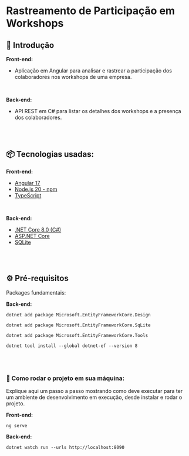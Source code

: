 # Rastreamento de Participação em Workshops

## 🚀 Introdução

**Front-end:**
* Aplicação em Angular para analisar e rastrear a participação dos colaboradores nos workshops de uma empresa.
  
<br/>

**Back-end:**
* API REST em C# para listar os detalhes dos workshops e a presença dos colaboradores.

<br/>
<br/>
  

## 📦 Tecnologias usadas:


**Front-end:**
* [Angular 17](https://angular.io/start/start-deployment)
* [Node.js 20 - npm ](https://nodejs.org/en)
* [TypeScript](https://www.typescriptlang.org/download)
  
<br/>

**Back-end:**
* [.NET Core 8.0 (C#)](https://dotnet.microsoft.com/pt-br/download)
* [ASP.NET Core](https://dotnet.microsoft.com/en-us/apps/aspnet)
* [SQLite](https://www.sqlite.org/download.html)


<br/>
<br/>

## ⚙️ Pré-requisitos

Packages fundamentais:

**Back-end:**
```
dotnet add package Microsoft.EntityFrameworkCore.Design
```
```
dotnet add package Microsoft.EntityFrameworkCore.SqLite
```
```
dotnet add package Microsoft.EntityFrameworkCore.Tools
```
```
dotnet tool install --global dotnet-ef --version 8
```


<br/>
<br/>

### 🔨 Como rodar o projeto em sua máquina:

Explique aqui um passo a passo mostrando como deve executar para ter um ambiente de desenvolvimento em execução, desde instalar e rodar o projeto.

**Front-end:**
```
ng serve
```

**Back-end:**
```
dotnet watch run --urls http://localhost:8090
```
